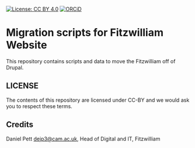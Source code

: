 
[![License: CC BY 4.0](https://img.shields.io/badge/License-CC%20BY%204.0-lightgrey.svg)](http://creativecommons.org/licenses/by-nc-sa/4.0/) 
[![ORCiD](https://img.shields.io/badge/ORCiD-0000--0002--0246--2335-green.svg)](http://orcid.org/0000-0002-0246-2335) 

# Migration scripts for Fitzwilliam Website

This repository contains scripts and data to move the Fitzwilliam off of Drupal. 

## LICENSE

The contents of this repository are licensed under CC-BY and we would ask you to respect these terms.

## Credits

Daniel Pett <dejp3@cam.ac.uk>, Head of Digital and IT, Fitzwilliam